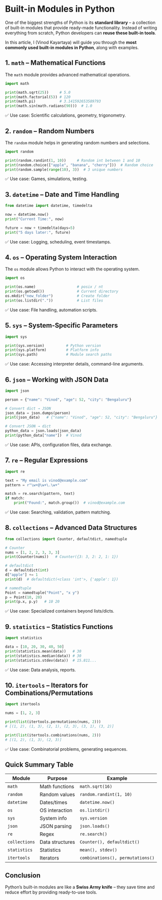 # Built-in Modules in Python

One of the biggest strengths of Python is its **standard library** – a collection of built-in modules that provide ready-made functionality. Instead of writing everything from scratch, Python developers can **reuse these built-in tools**.

In this article, I (Vinod Kayartaya) will guide you through the **most commonly used built-in modules in Python**, along with examples.

## 1. `math` – Mathematical Functions

The `math` module provides advanced mathematical operations.

```python
import math

print(math.sqrt(25))     # 5.0
print(math.factorial(5)) # 120
print(math.pi)           # 3.141592653589793
print(math.sin(math.radians(90)))  # 1.0
```

✅ Use case: Scientific calculations, geometry, trigonometry.

## 2. `random` – Random Numbers

The `random` module helps in generating random numbers and selections.

```python
import random

print(random.randint(1, 10))     # Random int between 1 and 10
print(random.choice(["apple", "banana", "cherry"]))  # Random choice
print(random.sample(range(10), 3))  # 3 unique numbers
```

✅ Use case: Games, simulations, testing.

## 3. `datetime` – Date and Time Handling

```python
from datetime import datetime, timedelta

now = datetime.now()
print("Current Time:", now)

future = now + timedelta(days=5)
print("5 days later:", future)
```

✅ Use case: Logging, scheduling, event timestamps.

## 4. `os` – Operating System Interaction

The `os` module allows Python to interact with the operating system.

```python
import os

print(os.name)                   # posix / nt
print(os.getcwd())               # Current directory
os.mkdir("new_folder")           # Create folder
print(os.listdir("."))           # List files
```

✅ Use case: File handling, automation scripts.

## 5. `sys` – System-Specific Parameters

```python
import sys

print(sys.version)          # Python version
print(sys.platform)         # Platform info
print(sys.path)             # Module search paths
```

✅ Use case: Accessing interpreter details, command-line arguments.

## 6. `json` – Working with JSON Data

```python
import json

person = {"name": "Vinod", "age": 52, "city": "Bengaluru"}

# Convert dict → JSON
json_data = json.dumps(person)
print(json_data)   # {"name": "Vinod", "age": 52, "city": "Bengaluru"}

# Convert JSON → dict
python_data = json.loads(json_data)
print(python_data["name"])  # Vinod
```

✅ Use case: APIs, configuration files, data exchange.

## 7. `re` – Regular Expressions

```python
import re

text = "My email is vinod@example.com"
pattern = r"\w+@\w+\.\w+"

match = re.search(pattern, text)
if match:
    print("Found:", match.group())  # vinod@example.com
```

✅ Use case: Searching, validation, pattern matching.

## 8. `collections` – Advanced Data Structures

```python
from collections import Counter, defaultdict, namedtuple

# Counter
nums = [1, 2, 2, 3, 3, 3]
print(Counter(nums))   # Counter({3: 3, 2: 2, 1: 1})

# defaultdict
d = defaultdict(int)
d["apple"] += 1
print(d)  # defaultdict(<class 'int'>, {'apple': 1})

# namedtuple
Point = namedtuple("Point", "x y")
p = Point(10, 20)
print(p.x, p.y)   # 10 20
```

✅ Use case: Specialized containers beyond lists/dicts.

## 9. `statistics` – Statistics Functions

```python
import statistics

data = [10, 20, 30, 40, 50]
print(statistics.mean(data))   # 30
print(statistics.median(data)) # 30
print(statistics.stdev(data))  # 15.811...
```

✅ Use case: Data analysis, reports.

## 10. `itertools` – Iterators for Combinations/Permutations

```python
import itertools

nums = [1, 2, 3]

print(list(itertools.permutations(nums, 2)))
# [(1, 2), (1, 3), (2, 1), (2, 3), (3, 1), (3, 2)]

print(list(itertools.combinations(nums, 2)))
# [(1, 2), (1, 3), (2, 3)]
```

✅ Use case: Combinatorial problems, generating sequences.

## Quick Summary Table

| Module        | Purpose         | Example                          |
| ------------- | --------------- | -------------------------------- |
| `math`        | Math functions  | `math.sqrt(16)`                  |
| `random`      | Random values   | `random.randint(1, 10)`          |
| `datetime`    | Dates/times     | `datetime.now()`                 |
| `os`          | OS interaction  | `os.listdir()`                   |
| `sys`         | System info     | `sys.version`                    |
| `json`        | JSON parsing    | `json.loads()`                   |
| `re`          | Regex           | `re.search()`                    |
| `collections` | Data structures | `Counter(), defaultdict()`       |
| `statistics`  | Statistics      | `mean(), stdev()`                |
| `itertools`   | Iterators       | `combinations(), permutations()` |

## Conclusion

Python’s built-in modules are like a **Swiss Army knife** – they save time and reduce effort by providing ready-to-use tools.
